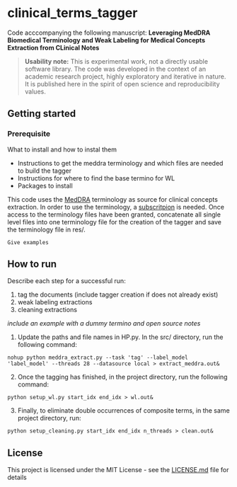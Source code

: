 # clinical_terms_tagger

Code acccompanying the following manuscript: **Leveraging MedDRA Biomedical Terminology and Weak Labeling for Medical Concepts Extraction from CLinical Notes**



> __Usability note:__ This is experimental work, not a directly usable software library.
The code was developed in the context of an academic research project, highly
exploratory and iterative in nature. It is published here in the spirit of
open science and reproducibility values.


## Getting started


### Prerequisite
What to install and how to instal them
- Instructions to get the meddra terminology and which files are needed to build the tagger
- Instructions for where to find the base termino for WL
- Packages to install

This code uses the [MedDRA](https://www.meddra.org) terminology as source for clinical concepts extraction. In order to use the terminology, a [subscritpion](https://www.meddra.org/how-to-use/support-documentation/english/welcome) is needed. Once access to the terminology files have been granted, concatenate all single level files into one terminology file for the creation of the tagger and save the terminology file in res/. 

```
Give examples
```

## How to run
Describe each step for a successful run:
1. tag the documents (include tagger creation if does not already exist)
3. weak labeling extractions
4. cleaning extractions

_include an example with a dummy termino and open source notes_

1. Update the paths and file names in HP.py. In the src/ directory, run the following command:
```
nohup python meddra_extract.py --task 'tag' --label_model 'label_model' --threads 28 --datasource local > extract_meddra.out&
```
2. Once the tagging has finished, in the project directory, run the following command:
```
python setup_wl.py start_idx end_idx > wl.out&
```
3. Finally, to eliminate double occurrences of composite terms, in the same project directory, run:
```
python setup_cleaning.py start_idx end_idx n_threads > clean.out&
```



## License

This project is licensed under the MIT License - see the [LICENSE.md](LICENSE.md) file for details
